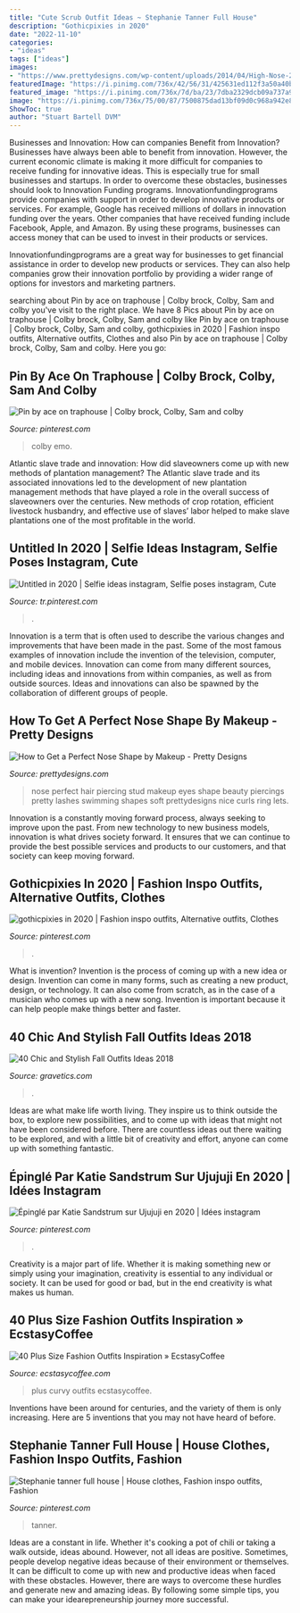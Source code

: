 ```yaml
---
title: "Cute Scrub Outfit Ideas ~ Stephanie Tanner Full House"
description: "Gothicpixies in 2020"
date: "2022-11-10"
categories:
- "ideas"
tags: ["ideas"]
images:
- "https://www.prettydesigns.com/wp-content/uploads/2014/04/High-Nose-2.jpg"
featuredImage: "https://i.pinimg.com/736x/42/56/31/425631ed112f3a50a40b0ebb3177602d.jpg"
featured_image: "https://i.pinimg.com/736x/7d/ba/23/7dba2329dcb09a737a9a9101cd0b6b0c.jpg"
image: "https://i.pinimg.com/736x/75/00/87/7500875dad13bf09d0c968a942e85834.jpg"
ShowToc: true
author: "Stuart Bartell DVM"
---
```



Businesses and Innovation: How can companies Benefit from Innovation?
Businesses have always been able to benefit from innovation. However, the current economic climate is making it more difficult for companies to receive funding for innovative ideas. This is especially true for small businesses and startups. In order to overcome these obstacles, businesses should look to Innovation Funding programs.
Innovationfundingprograms provide companies with support in order to develop innovative products or services. For example, Google has received millions of dollars in innovation funding over the years. Other companies that have received funding include Facebook, Apple, and Amazon. By using these programs, businesses can access money that can be used to invest in their products or services.

Innovationfundingprograms are a great way for businesses to get financial assistance in order to develop new products or services. They can also help companies grow their innovation portfolio by providing a wider range of options for investors and marketing partners.

	

		
searching about Pin by ace on traphouse | Colby brock, Colby, Sam and colby you've visit to the right place. We have 8 Pics about Pin by ace on traphouse | Colby brock, Colby, Sam and colby like Pin by ace on traphouse | Colby brock, Colby, Sam and colby, gothicpixies in 2020 | Fashion inspo outfits, Alternative outfits, Clothes and also Pin by ace on traphouse | Colby brock, Colby, Sam and colby. Here you go:
		
    
## Pin By Ace On Traphouse | Colby Brock, Colby, Sam And Colby

<img loading=lazy src="https://i.pinimg.com/736x/15/c8/2e/15c82e8f77fddf527b95b0e5460222ad.jpg" onerror="this.onerror=null;this.src='https://tse1.mm.bing.net/th?id=OIP.LzRLmlB5uupW8SsZpGbfWgHaLH&amp;pid=15.1';" alt="Pin by ace on traphouse | Colby brock, Colby, Sam and colby">

_Source: pinterest.com_

>colby emo. 

	

Atlantic slave trade and innovation: How did slaveowners come up with new methods of plantation management?
The Atlantic slave trade and its associated innovations led to the development of new plantation management methods that have played a role in the overall success of slaveowners over the centuries. New methods of crop rotation, efficient livestock husbandry, and effective use of slaves’ labor helped to make slave plantations one of the most profitable in the world.

    
## Untitled In 2020 | Selfie Ideas Instagram, Selfie Poses Instagram, Cute

<img loading=lazy src="https://i.pinimg.com/736x/42/56/31/425631ed112f3a50a40b0ebb3177602d.jpg" onerror="this.onerror=null;this.src='https://tse2.mm.bing.net/th?id=OIP.4lkozYy5DZBoIUcpUSPtcwHaNK&amp;pid=15.1';" alt="Untitled in 2020 | Selfie ideas instagram, Selfie poses instagram, Cute">

_Source: tr.pinterest.com_

>. 

	

Innovation is a term that is often used to describe the various changes and improvements that have been made in the past. Some of the most famous examples of innovation include the invention of the television, computer, and mobile devices. Innovation can come from many different sources, including ideas and innovations from within companies, as well as from outside sources. Ideas and innovations can also be spawned by the collaboration of different groups of people.

    
## How To Get A Perfect Nose Shape By Makeup - Pretty Designs

<img loading=lazy src="https://www.prettydesigns.com/wp-content/uploads/2014/04/High-Nose-2.jpg" onerror="this.onerror=null;this.src='https://tse3.mm.bing.net/th?id=OIP.Ndk4iwTlB0MA_MVgAPLvHAAAAA&amp;pid=15.1';" alt="How to Get a Perfect Nose Shape by Makeup - Pretty Designs">

_Source: prettydesigns.com_

>nose perfect hair piercing stud makeup eyes shape beauty piercings pretty lashes swimming shapes soft prettydesigns nice curls ring lets. 

	

Innovation is a constantly moving forward process, always seeking to improve upon the past. From new technology to new business models, innovation is what drives society forward. It ensures that we can continue to provide the best possible services and products to our customers, and that society can keep moving forward.

    
## Gothicpixies In 2020 | Fashion Inspo Outfits, Alternative Outfits, Clothes

<img loading=lazy src="https://i.pinimg.com/736x/75/00/87/7500875dad13bf09d0c968a942e85834.jpg" onerror="this.onerror=null;this.src='https://tse4.mm.bing.net/th?id=OIP.9Xr12eAbg5k2Ytm9fB-XKgHaSE&amp;pid=15.1';" alt="gothicpixies in 2020 | Fashion inspo outfits, Alternative outfits, Clothes">

_Source: pinterest.com_

>. 

	

What is invention?
Invention is the process of coming up with a new idea or design. Invention can come in many forms, such as creating a new product, design, or technology. It can also come from scratch, as in the case of a musician who comes up with a new song. Invention is important because it can help people make things better and faster.

    
## 40 Chic And Stylish Fall Outfits Ideas 2018

<img loading=lazy src="https://www.gravetics.com/wp-content/uploads/2017/10/womens-white-scoop-neck-long-sleeved-shirt.jpg" onerror="this.onerror=null;this.src='https://tse4.mm.bing.net/th?id=OIP.tu-ozXNFGEx8UxNvPfsdcAHaRX&amp;pid=15.1';" alt="40 Chic and Stylish Fall Outfits Ideas 2018">

_Source: gravetics.com_

>. 

	

Ideas are what make life worth living. They inspire us to think outside the box, to explore new possibilities, and to come up with ideas that might not have been considered before. There are countless ideas out there waiting to be explored, and with a little bit of creativity and effort, anyone can come up with something fantastic.

    
## Épinglé Par Katie Sandstrum Sur Ujujuji En 2020 | Idées Instagram

<img loading=lazy src="https://i.pinimg.com/736x/7d/ba/23/7dba2329dcb09a737a9a9101cd0b6b0c.jpg" onerror="this.onerror=null;this.src='https://tse2.mm.bing.net/th?id=OIP.TUQr2f5nUy7t0RMpezg4iAHaNK&amp;pid=15.1';" alt="Épinglé par Katie Sandstrum sur Ujujuji en 2020 | Idées instagram">

_Source: pinterest.com_

>. 

	

Creativity is a major part of life. Whether it is making something new or simply using your imagination, creativity is essential to any individual or society. It can be used for good or bad, but in the end creativity is what makes us human.

    
## 40 Plus Size Fashion Outfits Inspiration » EcstasyCoffee

<img loading=lazy src="https://i2.wp.com/www.ecstasycoffee.com/wp-content/uploads/2016/10/Curvy-Women-Fashion-Outfits-55.jpg?resize=564%2C935" onerror="this.onerror=null;this.src='https://tse4.mm.bing.net/th?id=OIP.9X3-S4xcOQ-qi23zuygcJgHaMR&amp;pid=15.1';" alt="40 Plus Size Fashion Outfits Inspiration » EcstasyCoffee">

_Source: ecstasycoffee.com_

>plus curvy outfits ecstasycoffee. 

	

Inventions have been around for centuries, and the variety of them is only increasing. Here are 5 inventions that you may not have heard of before.

    
## Stephanie Tanner Full House | House Clothes, Fashion Inspo Outfits, Fashion

<img loading=lazy src="https://i.pinimg.com/736x/4d/66/10/4d6610998ae7f889542ff528a761b5df.jpg" onerror="this.onerror=null;this.src='https://tse1.mm.bing.net/th?id=OIP.V0ZC9pggTU7fAPSmf4eHywHaMR&amp;pid=15.1';" alt="Stephanie tanner full house | House clothes, Fashion inspo outfits, Fashion">

_Source: pinterest.com_

>tanner. 

	

Ideas are a constant in life. Whether it's cooking a pot of chili or taking a walk outside, ideas abound. However, not all ideas are positive. Sometimes, people develop negative ideas because of their environment or themselves. It can be difficult to come up with new and productive ideas when faced with these obstacles. However, there are ways to overcome these hurdles and generate new and amazing ideas. By following some simple tips, you can make your idearepreneurship journey more successful.

